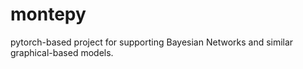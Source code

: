 # montepy
pytorch-based project for supporting Bayesian Networks and similar graphical-based models. 
